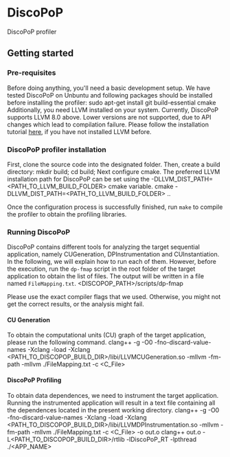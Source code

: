 # DiscoPoP
DiscoPoP profiler

## Getting started
### Pre-requisites
Before doing anything, you'll need a basic development setup. We have tested DiscoPoP on Unbuntu and following packages should be installed before installing the profiler:
	sudo apt-get install git build-essential cmake
Additionally, you need LLVM installed on your system. Currently, DiscoPoP supports LLVM 8.0 above. Lower versions are not supported, due to API changes which lead to compilation failure. Please follow the installation tutorial [here](https://llvm.org/docs/GettingStarted.html), if you have not installed LLVM before.

### DiscoPoP profiler installation
First, clone the source code into the designated folder. Then, create a build directory:
	mkdir build; cd build;
Next configure cmake. The preferred LLVM installation path for DiscoPoP can be set using the -DLLVM_DIST_PATH=<PATH_TO_LLVM_BUILD_FOLDER> cmake variable.
	cmake -DLLVM_DIST_PATH=<PATH_TO_LLVM_BUILD_FOLDER> ..

Once the configuration process is successfully finished, run `make` to compile the profiler to obtain the profiling libraries.


### Running DiscoPoP
DiscoPoP contains different tools for analyzing the target sequential application, namely CUGeneration, DPInstrumentation and CUInstantiation. In the following, we will explain how to run each of them. However, before the execution, run the `dp-fmap` script in the root folder of the target application to obtain the list of files. The output will be written in a file named `FileMapping.txt`.
	<DISCOPOP_PATH>/scripts/dp-fmap

Please use the exact compiler flags that we used. Otherwise, you might not get the correct results, or the analysis might fail.

#### CU Generation 
To obtain the computational units (CU) graph of the target application, please run the following command.
	clang++ -g -O0 -fno-discard-value-names -Xclang -load -Xclang <PATH_TO_DISCOPOP_BUILD_DIR>/libi/LLVMCUGeneration.so -mllvm -fm-path -mllvm ./FileMapping.txt -c <C_File>

#### DiscoPoP Profiling
To obtain data dependences, we need to instrument the target application. Running the instrumented application will result in a text file containing all the dependences located in the present working directory.
	clang++ -g -O0 -fno-discard-value-names -Xclang -load -Xclang <PATH_TO_DISCOPOP_BUILD_DIR>/libi/LLVMDPInstrumentation.so -mllvm -fm-path -mllvm ./FileMapping.txt -c <C_File> -o out.o
	clang++ out.o -L<PATH_TO_DISCOPOP_BUILD_DIR>/rtlib -lDiscoPoP_RT -lpthread
	./<APP_NAME>
